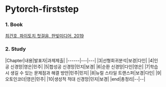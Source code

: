 # Pytorch-firststep


### 1. Book
[최건호, 파이토치 첫걸음, 한빛미디어, 2019](https://www.hanbit.co.kr/store/books/look.php?p_code=B7818450418)

### 2. Study
|Chapter|내용|발표자|과제제출|
|------|---|---|
|3|선형회귀분석|보경|다인|
|4|인공 신경망|영은|민주|
|5|합성공 신경망|민지|보경|
|6|순환 신경망|다인|영은|
|7|학습 시 생길 수 있는 문제점과 해결 방안|민주|민지|
|8|뉴럴 스타일 트랜스퍼|보경|다인|
|9|오토인코더|영은|민주|
|10|생성적 적대 신경망|민지|보경|
|end|총정리|--|--|
